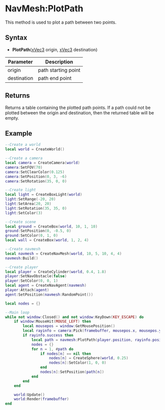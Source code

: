 # NavMesh:PlotPath

This method is used to plot a path between two points.

## Syntax

- **PlotPath**([xVec3](xVec3.md) origin, [xVec3](xVec3.md) destination)

Parameter | Description 
-|-
origin | path starting point
destination | path end point

## Returns

Returns a table containing the plotted path points. If a path could not be plotted between the origin and destination, then the returned table will be empty.

## Example

```lua
--Create a world
local world = CreateWorld()

--Create a camera
local camera = CreateCamera(world)
camera:SetFOV(70)
camera:SetClearColor(0.125)
camera:SetPosition(0, 3, -6)
camera:SetRotation(35, 0, 0)

--Create light
local light = CreateBoxLight(world)
light:SetRange(-20, 20)
light:SetArea(20, 20)
light:SetRotation(35, 35, 0)
light:SetColor(3)

--Create scene
local ground = CreateBox(world, 10, 1, 10)
ground:SetPosition(0, -0.5, 0)
ground:SetColor(0, 1, 0)
local wall = CreateBox(world, 1, 2, 4)

--Create navmesh
local navmesh = CreateNavMesh(world, 10, 5, 10, 4, 4)
navmesh:Build()

--Create player
local player = CreateCylinder(world, 0.4, 1.8)
player:SetNavObstacle(false)
player:SetColor(0, 0, 1)
local agent = CreateNavAgent(navmesh)
player:Attach(agent)
agent:SetPosition(navmesh:RandomPoint())

local nodes = {}

--Main loop
while not window:Closed() and not window:KeyDown(KEY_ESCAPE) do
    if window:MouseHit(MOUSE_LEFT) then
        local mousepos = window:GetMousePosition()
        local rayinfo = camera:Pick(framebuffer, mousepos.x, mousepos.y)
        if rayinfo.success then
            local path = navmesh:PlotPath(player.position, rayinfo.position)
            nodes = {}
            for n = 1, #path do
                if nodes[n] == nil then
                    nodes[n] = CreateSphere(world, 0.25)
                    nodes[n]:SetColor(1, 0, 0)
                end
                nodes[n]:SetPosition(path[n])
            end
        end
    end

    world:Update()
    world:Render(framebuffer)
end
```
